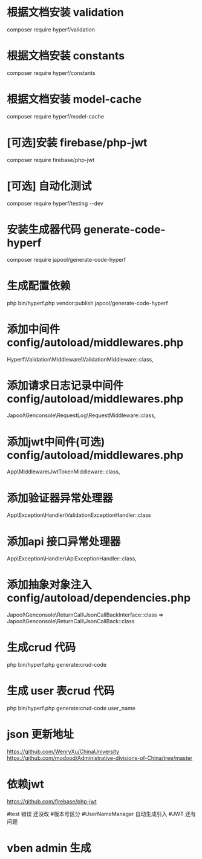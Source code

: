 
# 根据文档安装 validation
composer require hyperf/validation
# 根据文档安装 constants 
composer require hyperf/constants
# 根据文档安装 model-cache 
composer require hyperf/model-cache
# [可选]安装 firebase/php-jwt
composer require firebase/php-jwt
# [可选] 自动化测试
composer require hyperf/testing --dev

# 安装生成器代码 generate-code-hyperf
composer require japool/generate-code-hyperf

# 生成配置依赖
php bin/hyperf.php vendor:publish japool/generate-code-hyperf


# 添加中间件 config/autoload/middlewares.php
Hyperf\Validation\Middleware\ValidationMiddleware::class,
# 添加请求日志记录中间件 config/autoload/middlewares.php
Japool\Genconsole\RequestLog\RequestMiddleware::class,

# 添加jwt中间件(可选) config/autoload/middlewares.php
App\Middleware\JwtTokenMiddleware::class,

# 添加验证器异常处理器
App\Exception\Handler\ValidationExceptionHandler::class
# 添加api 接口异常处理器
App\Exception\Handler\ApiExceptionHandler::class, 

# 添加抽象对象注入 config/autoload/dependencies.php
Japool\Genconsole\ReturnCall\JsonCallBackInterface::class => Japool\Genconsole\ReturnCall\JsonCallBack::class

# 生成crud 代码
php bin/hyperf.php generate:crud-code

# 生成 user 表crud 代码
php bin/hyperf.php generate:crud-code user_name


# json 更新地址
https://github.com/WenryXu/ChinaUniversity
https://github.com/modood/Administrative-divisions-of-China/tree/master

# 依赖jwt
https://github.com/firebase/php-jwt

#test 错误 还没改
#版本号区分
#UserNameManager 自动生成引入 
#JWT 还有问题

# vben admin 生成

